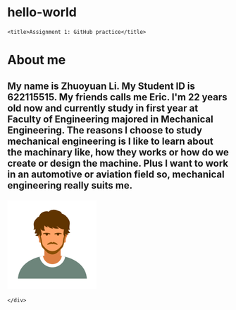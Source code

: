 # hello-world
<!DOCTYPE html>
<html>

<head>
    <meta charset="utf-8" />
    <link rel="stylesheet" href="style.css" />
  
    <title>Assignment 1: GitHub practice</title>
</head>

<body>
    <h1>About me</h1>
    <div>
        <h2>
            <p> My name is Zhuoyuan Li. My Student ID is 622115515. My friends calls me Eric. I'm 22 years old now and currently study in
                first year at Faculty of Engineering majored in Mechanical Engineering. The reasons I choose to study
                mechanical engineering is I like to learn about the machinary like, how they works or how do we create or
                design the machine. Plus I want to work in an automotive or aviation field so, mechanical engineering really
                suits me.
        </h2>
        </p>
        <img src="me.png">
        
       
    </div>
</body>

</html>
